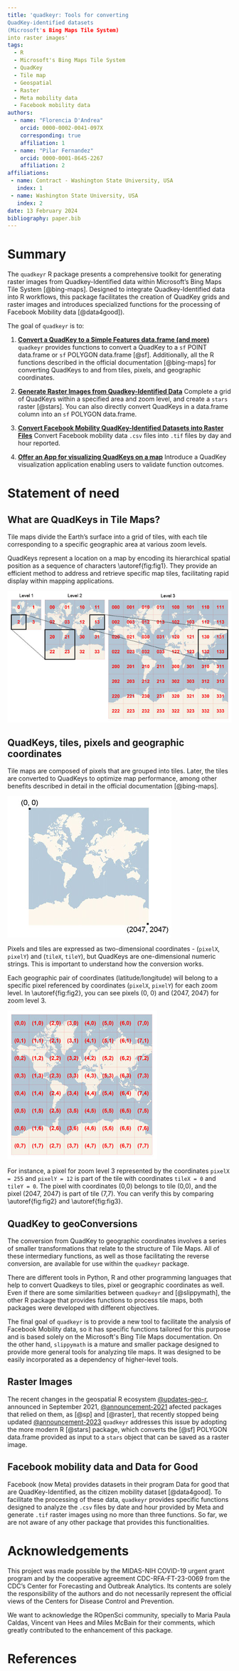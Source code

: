 ```yaml
---
title: 'quadkeyr: Tools for converting
QuadKey-identified datasets 
(Microsoft's Bing Maps Tile System)
into raster images'
tags:
  - R
  - Microsoft's Bing Maps Tile System
  - QuadKey
  - Tile map
  - Geospatial
  - Raster
  - Meta mobility data
  - Facebook mobility data
authors:
  - name: "Florencia D'Andrea"
    orcid: 0000-0002-0041-097X
    corresponding: true
    affiliation: 1
  - name: "Pilar Fernandez"
    orcid: 0000-0001-8645-2267
    affiliation: 2
affiliations:
 - name: Contract - Washington State University, USA
   index: 1
 - name: Washington State University, USA
   index: 2
date: 13 February 2024
bibliography: paper.bib
---
```


# Summary

The `quadkeyr` R package presents a comprehensive toolkit for generating raster images from Quadkey-Identified data within Microsoft’s Bing Maps Tile
System [@bing-maps].
Designed to integrate Quadkey-Identified data into R workflows, this package facilitates the creation of QuadKey grids and raster images and introduces specialized functions for the processing of Facebook Mobility data [@data4good]).

The goal of `quadkeyr` is to:

1.  [**Convert a QuadKey to a Simple Features data.frame (and more)**](https://docs.ropensci.org/quadkeyr/articles/quadkey_to_sf_conversion.html)  `quadkeyr` provides functions to convert a QuadKey to a `sf` POINT data.frame or `sf` POLYGON data.frame [@sf]. Additionally, all the R functions described in the official documentation [@bing-maps] for converting QuadKeys to and from tiles, pixels, and geographic coordinates.

2.  [**Generate Raster Images from Quadkey-Identified
    Data**](https://docs.ropensci.org/quadkeyr/articles/quadkey_identified_data_to_raster.html)     Complete a grid of QuadKeys within a specified area and zoom level, and create a `stars` raster [@stars]. You can also directly convert QuadKeys in a data.frame column into an `sf` POLYGON data.frame.

3. [**Convert Facebook Mobility QuadKey-Identified Datasets into Raster
Files**](https://docs.ropensci.org/quadkeyr/articles/facebook_mobility_csvs_to_raster_files.html)
Convert Facebook mobility data `.csv` files into `.tif` files by day and
hour reported.

4.  [**Offer an App for visualizing QuadKeys on a
    map**](https://docs.ropensci.org/quadkeyr/articles/quadkey_visualization_app.html)
    Introduce a QuadKey visualization application enabling users to
    validate function outcomes.

# Statement of need

## What are QuadKeys in Tile Maps?

Tile maps divide the Earth’s surface into a grid of tiles, with each tile corresponding to a specific geographic area at various zoom levels.

QuadKeys represent a location on a map by encoding its hierarchical spatial position as a sequence of characters \autoref{fig:fig1}. They provide an efficient method to address and retrieve specific map tiles, facilitating rapid display within mapping applications.

![The QuadKey of any tile starts with the QuadKey of its parent tile (the containing tile at the previous level). Image extracted from Microsoft’s Bing Maps Tile System webpage. \label{fig:fig1}](bing_quadkeys.jpg)


## QuadKeys, tiles, pixels and geographic coordinates

Tile maps are composed of pixels that are grouped into tiles. Later, the tiles are converted to QuadKeys to optimize map performance, among other benefits described in detail in the official documentation [@bing-maps].

![Pixels (0, 0) and (2047, 2047) for a map with zoom level 3. Image extracted from Microsoft’s Bing Maps Tile System webpage \label{fig:fig2}](bing_pixel.jpg)

Pixels and tiles are expressed as two-dimensional coordinates - (`pixelX`, `pixelY`) and (`tileX`, `tileY`), but QuadKeys are one-dimensional numeric strings. This is important to understand how the conversion works.

Each geographic pair of coordinates (latitude/longitude) will belong to a specific pixel referenced by coordinates (`pixelX`, `pixelY`) for each zoom level. In \autoref{fig:fig2}, you can see pixels (0, 0) and (2047, 2047) for zoom level 3. 

![Tile coordinates. Image extracted from Microsoft’s Bing Maps Tile System webpage. \label{fig:fig3}](bing_tiles.jpg)

For instance, a pixel for zoom level 3 represented by the coordinates `pixelX = 255` and `pixelY = 12` is part of the tile with coordinates `tileX = 0` and `tileY = 0`. The pixel with coordinates (0,0) belongs to tile (0,0), and the pixel (2047, 2047) is part of tile (7,7). You can verify this by comparing \autoref{fig:fig2} and \autoref{fig:fig3}.

## QuadKey to geoConversions

The conversion from QuadKey to geographic coordinates involves a series of smaller transformations that relate to the structure of Tile Maps. All of these intermediary functions, as well as those facilitating the reverse conversion, are available for use within the `quadkeyr` package.

There are different tools in Python, R and other programming languages that help to convert Quadkeys to tiles, pixel or geographic coordinates as well. Even if there are some similarities between `quadkeyr` and [@slippymath], the other R package that provides functions to process tile maps, both packages were developed with different objectives.

The final goal of `quadkeyr` is to provide a new tool to facilitate the analysis of Facebook Mobility data, so it has specific functions tailored for this purpose and is based solely on the Microsoft's Bing Tile Maps documentation. On the other hand, `slippymath` is a mature and smaller package designed to provide more general tools for analyzing tile maps. It was designed to be easily incorporated as a dependency of higher-level tools.

## Raster Images

The recent changes in the geospatial R ecosystem [@updates-geo-r](https://r-spatial.org/r/2022/04/12/evolution.html#packages-depending-on-sp-and-raster), announced in September 2021, [@announcement-2021](https://stat.ethz.ch/pipermail/r-sig-geo/2021-September/028760.html) afected packages that relied on them, as [@sp] and [@raster], that recently stopped being updated [@announcement-2023](https://cran.r-project.org/web/packages/bcmaps/news/news.html) 
`quadkeyr` addresses this issue by adopting the more modern R [@stars] package, which converts the [@sf] POLYGON data.frame provided as input to a `stars` object that can be saved as a raster image.

## Facebook mobility data and Data for Good

Facebook (now Meta) provides datasets in their program Data for good that are QuadKey-Identified, as the citizen mobility dataset [@data4good]. To facilitate the processing of these data, `quadkeyr` provides specific functions designed to analyze the `.csv` files by date and hour provided by Meta and generate `.tif` raster images using no more than three functions.
So far, we are not aware of any other package that provides this functionalities.

# Acknowledgements

This project was made possible by the MIDAS-NIH COVID-19 urgent grant program and by the cooperative agreement CDC-RFA-FT-23-0069 from the CDC’s Center for Forecasting and Outbreak Analytics. Its contents are solely the responsibility of the authors and do not necessarily represent the official views of the Centers for Disease Control and Prevention.

We want to acknowledge the ROpenSci community, specially to Maria Paula Caldas, Vincent van Hees and Miles McBain for their comments, which greatly contributed to the enhancement of this package.

# References
